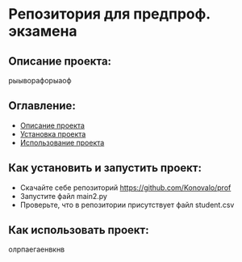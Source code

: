 # Репозитория для предпроф. экзамена
## Описание проекта: 
рыыворафорыаоф
## Оглавление:
- [Описание проекта](#Описание_проекта)
- [Установка проекта](#Как_установить_и_запустить_проект)
- [Использование проекта](#Как_использовать_проект)
## Как установить и запустить проект:
- Скачайте себе репозиторий https://github.com/Konovalo/prof
- Запустите файл main2.py
- Проверьте, что в репозитории присутствует файл student.csv
## Как использовать проект:
олрпаегаенвкнв
